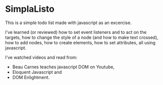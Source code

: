 # SimplaListo

This is a simple todo list made with javascript as an excercise.

I've learned (or reviewed) how to set event listeners and to act on the targets, how to change the style of a node (and how to make text crossed), how to add nodes, how to create elements, how to set attributes, all using javascript.

I've watched videos and read from:
- Beau Carnes teaches javascript DOM on Youtube,
- Eloquent Javascript and
- DOM Enlightment.
